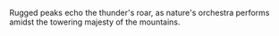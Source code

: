 Rugged peaks echo the thunder's roar, as nature's orchestra performs amidst the towering majesty of the mountains.